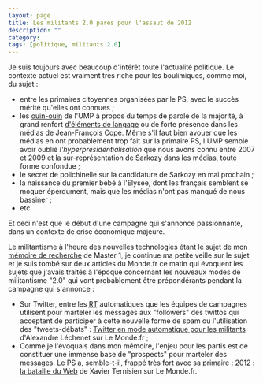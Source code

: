 ```yaml
---
layout: page
title: Les militants 2.0 parés pour l'assaut de 2012
description: ""
category:
tags: [politique, militants 2.0]
---
```


Je suis toujours avec beaucoup d'intérêt toute l'actualité politique. Le contexte actuel est vraiment très riche pour les boulimiques, comme moi, du sujet :

- entre les primaires citoyennes organisées par le PS, avec le succès mérité qu'elles ont connues ;
- les [ouin-ouin](http://www.youtube.com/watch?v=e2RySdgsPW0 "Vidéo YouTube") de l'UMP à propos du temps de parole de la majorité, à grand renfort [d'éléments de langage](http://www.lemonde.fr/primaire-parti-socialiste/article/2011/10/09/critique-de-la-primaire-ps-un-document-revele-les-elements-de-langage-de-l-ump_1584705_1471072.html) ou de forte présence dans les médias de Jean-François Copé. Même s'il faut bien avouer que les médias en ont probablement trop fait sur la primaire PS, l'UMP semble avoir oublié *l'hyperprésidentialisation* que nous avons connu entre 2007 et 2009 et la sur-représentation de Sarkozy dans les médias, toute forme confondue ;
- le secret de polichinelle sur la candidature de Sarkozy en mai prochain ;
- la naissance du premier bébé à l'Elysée, dont les français semblent se moquer éperdument, mais que les médias n'ont pas manqué de nous bassiner ;
- etc.

Et ceci n'est que le début d'une campagne qui s'annonce passionnante, dans un contexte de crise économique majeure.

Le militantisme à l'heure des nouvelles technologies étant le sujet de mon [mémoire de recherche](http://www.vincentlemaire.com/memoire-militantisme-2-0) de Master 1, je continue ma petite veille sur le sujet et je suis tombé sur deux articles du Monde.fr ce matin qui évoquent les sujets que j'avais traités à l'époque concernant les nouveaux modes de militantisme "2.0" qui vont probablement être prépondérants pendant la campagne qui s'annonce :

- Sur Twitter, entre les <acronym title="Retweets">RT</acronym> automatiques que les équipes de campagnes utilisent pour marteler les messages aux "followers" des twittos qui acceptent de participer à cette nouvelle forme de spam ou l'utilisation des "tweets-débats" : [Twitter en mode automatique pour les militants](http://www.lemonde.fr/politique/article/2011/10/24/twitter-en-mode-automatique-pour-les-militants_1591741_823448.html) d'Alexandre Léchenet sur Le Monde.fr ;
- Comme je l'évoquais dans mon mémoire, l'enjeu pour les partis est de constituer une immense base de "prospects" pour marteler des messages. Le PS a, semble-t-il, frappé très fort avec sa primaire : [2012 : la bataille du Web](http://www.lemonde.fr/politique/article/2011/10/12/2012-la-bataille-du-web_1586268_823448.html) de Xavier Ternisien sur Le Monde.fr.